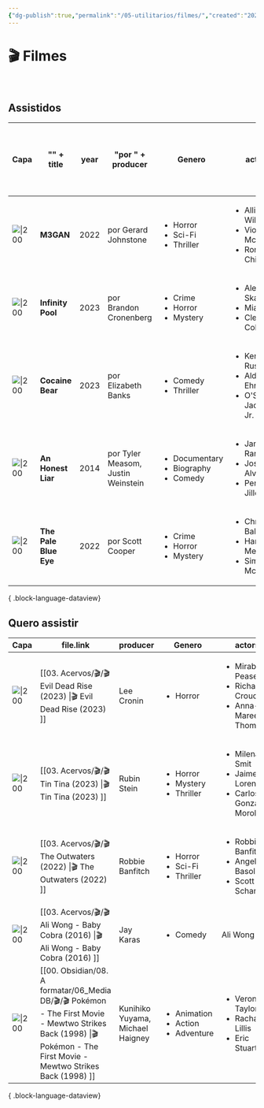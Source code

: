 ```yaml
---
{"dg-publish":true,"permalink":"/05-utilitarios/filmes/","created":"2023-03-15T15:08:44.404-03:00","updated":"2023-03-16T09:15:24.729-03:00"}
---
```


# 🎬 Filmes
<br>

## Assistidos<br>
| Capa                                                                                                                                         | "<b>" + title        | year | "por " + producer                  | Genero                                                         | actors                                                                             | "Minha nota: " + personalRating + " <br>Assistido em:   "+ lastWatched |
| -------------------------------------------------------------------------------------------------------------------------------------------- | -------------------- | ---- | ---------------------------------- | -------------------------------------------------------------- | ---------------------------------------------------------------------------------- | ---------------------------------------------------------------------- |
| ![\|200](https://m.media-amazon.com/images/M/MV5BMDk4MTdhYzEtODk3OS00ZDBjLWFhNTQtMDI2ODdjNzQzZTA3XkEyXkFqcGdeQXVyMjMxOTE0ODA@._V1_SX300.jpg) | <b>M3GAN             | 2022 | por Gerard Johnstone               | <ul><li>Horror</li><li>Sci-Fi</li><li>Thriller</li></ul>       | <ul><li>Allison Williams</li><li>Violet McGraw</li><li>Ronny Chieng</li></ul>      | Minha nota: 6 <br>Assistido em:   15/03/2023                           |
| ![\|200](https://m.media-amazon.com/images/M/MV5BZDQxZTY0ZDItY2Y0Yy00OTIzLTkwYTgtNmNkODhiYTk4MzUwXkEyXkFqcGdeQXVyODE5NzE3OTE@._V1_SX300.jpg) | <b>Infinity Pool     | 2023 | por Brandon Cronenberg             | <ul><li>Crime</li><li>Horror</li><li>Mystery</li></ul>         | <ul><li>Alexander Skarsgård</li><li>Mia Goth</li><li>Cleopatra Coleman</li></ul>   | Minha nota: 7 <br>Assistido em:   02/2023                              |
| ![\|200](https://m.media-amazon.com/images/M/MV5BODAwZDQ5ZjEtZDI1My00MTFiLTg0ZjUtOGE2YTBkOTdjODFhXkEyXkFqcGdeQXVyODE5NzE3OTE@._V1_SX300.jpg) | <b>Cocaine Bear      | 2023 | por Elizabeth Banks                | <ul><li>Comedy</li><li>Thriller</li></ul>                      | <ul><li>Keri Russell</li><li>Alden Ehrenreich</li><li>O'Shea Jackson Jr.</li></ul> | Minha nota: 8.2 <br>Assistido em:   03/2023                            |
| ![\|200](https://m.media-amazon.com/images/M/MV5BNjAyMzEzMjAwNV5BMl5BanBnXkFtZTgwNjg4NjIzMjE@._V1_SX300.jpg)                                 | <b>An Honest Liar    | 2014 | por Tyler Measom, Justin Weinstein | <ul><li>Documentary</li><li>Biography</li><li>Comedy</li></ul> | <ul><li>James Randi</li><li>José Alvarez</li><li>Penn Jillette</li></ul>           | Minha nota: 9 <br>Assistido em:   22/02/2023                           |
| ![\|200](https://m.media-amazon.com/images/M/MV5BZDg2YThlMTItYzhhMy00OWE3LTljYTAtYTExMDM5NzRjOGFhXkEyXkFqcGdeQXVyMTEzMTI1Mjk3._V1_SX300.jpg) | <b>The Pale Blue Eye | 2022 | por Scott Cooper                   | <ul><li>Crime</li><li>Horror</li><li>Mystery</li></ul>         | <ul><li>Christian Bale</li><li>Harry Melling</li><li>Simon McBurney</li></ul>      | Minha nota: 7 <br>Assistido em:   January 2023                         |

{ .block-language-dataview}

## Quero assistir<br>
| Capa                                                                                                                                         | file.link                                                                                                                                                                | producer                         | Genero                                                       | actors                                                                               |
| -------------------------------------------------------------------------------------------------------------------------------------------- | ------------------------------------------------------------------------------------------------------------------------------------------------------------------------ | -------------------------------- | ------------------------------------------------------------ | ------------------------------------------------------------------------------------ |
| ![\|200](https://m.media-amazon.com/images/M/MV5BMmZiN2VmMjktZDE5OC00ZWRmLWFlMmEtYWViMTY4NjM3ZmNkXkEyXkFqcGdeQXVyMTI2MTc2ODM3._V1_SX300.jpg) | [[03. Acervos/🎬/🎬 Evil Dead Rise (2023) \|🎬 Evil Dead Rise (2023) ]]                                                                                               | Lee Cronin                       | <ul><li>Horror</li></ul>                                     | <ul><li>Mirabai Pease</li><li>Richard Crouchley</li><li>Anna-Maree Thomas</li></ul>  |
| ![\|200](https://m.media-amazon.com/images/M/MV5BOTM1NjZjZDctZGFmZC00YzkzLWE0NjEtNWE2M2E2ZDU3N2FkXkEyXkFqcGdeQXVyMTYzMDUzNjEw._V1_SX300.jpg) | [[03. Acervos/🎬/🎬 Tin  Tina (2023) \|🎬 Tin  Tina (2023) ]]                                                                                                         | Rubin Stein                      | <ul><li>Horror</li><li>Mystery</li><li>Thriller</li></ul>    | <ul><li>Milena Smit</li><li>Jaime Lorente</li><li>Carlos González Morollón</li></ul> |
| ![\|200](https://m.media-amazon.com/images/M/MV5BNjg3OTcxOTQtZjMwNS00MzZkLTlkYzgtMTcyZjg4NTRkZTA0XkEyXkFqcGdeQXVyMTI1MDUzMzkz._V1_SX300.jpg) | [[03. Acervos/🎬/🎬 The Outwaters (2022) \|🎬 The Outwaters (2022) ]]                                                                                                 | Robbie Banfitch                  | <ul><li>Horror</li><li>Sci-Fi</li><li>Thriller</li></ul>     | <ul><li>Robbie Banfitch</li><li>Angela Basolis</li><li>Scott Schamell</li></ul>      |
| ![\|200](https://m.media-amazon.com/images/M/MV5BOWZmODIxMDEtZGY1My00OGEyLWE3NTQtN2Y4MTFkMzdlMTc4XkEyXkFqcGdeQXVyNjcwNDI1MDk@._V1_SX300.jpg) | [[03. Acervos/🎬/🎬 Ali Wong - Baby Cobra (2016) \|🎬 Ali Wong - Baby Cobra (2016) ]]                                                                                 | Jay Karas                        | <ul><li>Comedy</li></ul>                                     | Ali Wong                                                                             |
| ![\|200](https://m.media-amazon.com/images/M/MV5BZGM3MjQ3NTQtNzRiZi00MDUzLWFjYjEtZWJjMjUwYzExYjRiXkEyXkFqcGdeQXVyMjUzOTY1NTc@._V1_SX300.jpg) | [[00. Obsidian/08. A formatar/06_Media DB/🎬/🎬 Pokémon - The First Movie - Mewtwo Strikes Back (1998) \|🎬 Pokémon - The First Movie - Mewtwo Strikes Back (1998) ]] | Kunihiko Yuyama, Michael Haigney | <ul><li>Animation</li><li>Action</li><li>Adventure</li></ul> | <ul><li>Veronica Taylor</li><li>Rachael Lillis</li><li>Eric Stuart</li></ul>         |

{ .block-language-dataview}




